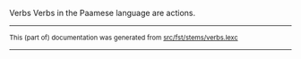 Verbs
Verbs in the Paamese language are actions.

* * *

<small>This (part of) documentation was generated from [src/fst/stems/verbs.lexc](https://github.com/giellalt/lang-pma/blob/main/src/fst/stems/verbs.lexc)</small>

---

